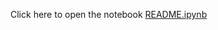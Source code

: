 Click here to open the notebook
[README.ipynb](https://github.com/matinlotfali/LossyAudioCompressionTutorial/blob/master/README.ipynb)
